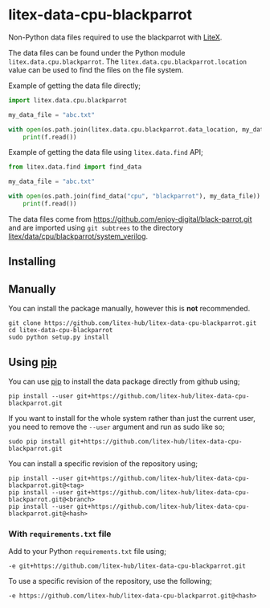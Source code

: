 # litex-data-cpu-blackparrot

Non-Python data files required to use the blackparrot with
[LiteX](https://github.com/enjoy-digital/litex.git).

The data files can be found under the Python module `litex.data.cpu.blackparrot`. The
`litex.data.cpu.blackparrot.location` value can be used to find the files on the file system.

Example of getting the data file directly;
```python
import litex.data.cpu.blackparrot

my_data_file = "abc.txt"

with open(os.path.join(litex.data.cpu.blackparrot.data_location, my_data_file)) as f:
    print(f.read())
```

Example of getting the data file using `litex.data.find` API;
```python
from litex.data.find import find_data

my_data_file = "abc.txt"

with open(os.path.join(find_data("cpu", "blackparrot"), my_data_file)) as f:
    print(f.read())
```


The data files come from https://github.com/enjoy-digital/black-parrot.git
and are imported using `git subtrees` to the directory
[litex/data/cpu/blackparrot/system_verilog](litex/data/cpu/blackparrot/system_verilog).



## Installing

## Manually

You can install the package manually, however this is **not** recommended.

```
git clone https://github.com/litex-hub/litex-data-cpu-blackparrot.git
cd litex-data-cpu-blackparrot
sudo python setup.py install
```

## Using [pip](https://pip.pypa.io/)

You can use [pip](https://pip.pypa.io/) to install the data package directly
from github using;

```
pip install --user git+https://github.com/litex-hub/litex-data-cpu-blackparrot.git
```

If you want to install for the whole system rather than just the current user,
you need to remove the `--user` argument and run as sudo like so;

```
sudo pip install git+https://github.com/litex-hub/litex-data-cpu-blackparrot.git
```

You can install a specific revision of the repository using;
```
pip install --user git+https://github.com/litex-hub/litex-data-cpu-blackparrot.git@<tag>
pip install --user git+https://github.com/litex-hub/litex-data-cpu-blackparrot.git@<branch>
pip install --user git+https://github.com/litex-hub/litex-data-cpu-blackparrot.git@<hash>
```

### With `requirements.txt` file

Add to your Python `requirements.txt` file using;
```
-e git+https://github.com/litex-hub/litex-data-cpu-blackparrot.git
```

To use a specific revision of the repository, use the following;
```
-e https://github.com/litex-hub/litex-data-cpu-blackparrot.git@<hash>
```
